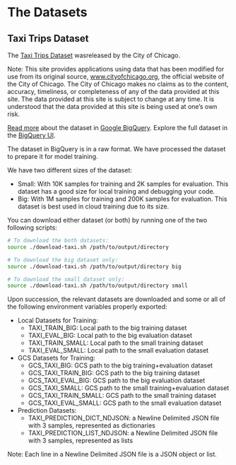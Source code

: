 # The Datasets

## Taxi Trips Dataset

The [Taxi Trips Dataset](https://data.cityofchicago.org/Transportation/Taxi-Trips/wrvz-psew) wasreleased by the City of Chicago.

Note: This site provides applications using data that has been modified
for use from its original source, www.cityofchicago.org, the official website of
the City of Chicago. The City of Chicago makes no claims as to the content,
accuracy, timeliness, or completeness of any of the data provided at this site.
The data provided at this site is subject to change at any time. It is
understood that the data provided at this site is being used at one’s own risk.

[Read more](https://cloud.google.com/bigquery/public-data/chicago-taxi) about
the dataset in [Google BigQuery](https://cloud.google.com/bigquery/). Explore
the full dataset in the
[BigQuery UI](https://bigquery.cloud.google.com/dataset/bigquery-public-data:chicago_taxi_trips).


The dataset in BigQuery is in a raw format. We have processed the dataset to prepare it for model training.

We have two different sizes of the dataset:

* Small: With 10K samples for training and 2K samples for evaluation. This dataset has a good size for local training and debugging your code.
* Big: With 1M samples for training and 200K samples for evaluation. This dataset is best used in cloud training due to its size.

You can download either dataset (or both) by running one of the two following scripts:

```bash
# To download the both datasets:
source ./download-taxi.sh /path/to/output/directory

# To download the big dataset only:
source ./download-taxi.sh /path/to/output/directory big

# To download the small dataset only:
source ./download-taxi.sh /path/to/output/directory small
```

Upon succession, the relevant datasets are downloaded and some or all of the
following environment variables properly exported:

* Local Datasets for Training:
  * TAXI_TRAIN_BIG: Local path to the big training dataset
  * TAXI_EVAL_BIG: Local path to the big evaluation dataset
  * TAXI_TRAIN_SMALL: Local path to the small training dataset
  * TAXI_EVAL_SMALL: Local path to the small evaluation dataset
* GCS Datasets for Training:
  * GCS_TAXI_BIG: GCS path to the big training+evaluation dataset
  * GCS_TAXI_TRAIN_BIG: GCS path to the big training dataset
  * GCS_TAXI_EVAL_BIG: GCS path to the big evaluation dataset
  * GCS_TAXI_SMALL: GCS path to the small training+evaluation dataset
  * GCS_TAXI_TRAIN_SMALL: GCS path to the small training dataset
  * GCS_TAXI_EVAL_SMALL: GCS path to the small evaluation dataset
* Prediction Datasets:
  * TAXI_PREDICTION_DICT_NDJSON: a Newline Delimited JSON file with 3 samples, represented as dictionaries
  * TAXI_PREDICTION_LIST_NDJSON: a Newline Delimited JSON file with 3 samples, represented as lists

Note: Each line in a Newline Delimited JSON file is a JSON object or list.
